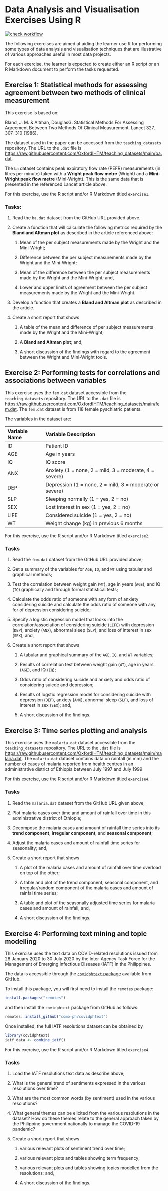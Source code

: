 
<!-- README.md is generated from README.Rmd. Please edit that file -->

# Data Analysis and Visualisation Exercises Using R

<!-- badges: start -->

[![check
workflow](https://github.com/OxfordIHTM/rstats-exercises/actions/workflows/check-workflow.yml/badge.svg)](https://github.com/OxfordIHTM/rstats-exercises/actions/workflows/check-workflow.yml)
<!-- badges: end -->

The following exercises are aimed at aiding the learner use R for
performing some types of data analysis and visualisation techniques that
are illustrative of various approaches useful in most data projects.

For each exercise, the learner is expected to create either an R script
or an R Markdown document to perform the tasks requested.

## Exercise 1: Statistical methods for assessing agreement between two methods of clinical measurement

This exercise is based on:

Bland, J. M. & Altman, DouglasG. Statistical Methods For Assessing
Agreement Between Two Methods Of Clinical Measurement. Lancet 327,
307–310 (1986).

The dataset used in the paper can be accessed from the
`teaching_datasets` repository. The URL to the `.dat` file is
<https://raw.githubusercontent.com/OxfordIHTM/teaching_datasets/main/ba.dat>.

The `ba` dataset contains peak expiratory flow rate (PEFR) measurements
(in litres per minute) taken with a **Wright peak flow metre** (Wright)
and a **Mini-Wright peak flow metre** (Mini-Wright). This is the same
data that is presented in the referenced Lancet article above.

For this exercise, use the R script and/or R Markdown titled
`exercise1`.

### Tasks:

1.  Read the `ba.dat` dataset from the GitHub URL provided above.

2.  Create a function that will calculate the following metrics required
    by the **Bland and Altman plot** as described in the article
    referenced above:

    1.  Mean of the per subject measurements made by the Wright and the
        Mini-Wright;

    2.  Difference between the per subject measurements made by the
        Wright and the Mini-Wright;

    3.  Mean of the difference between the per subject measurements made
        by the Wright and the Mini-Wright; and,

    4.  Lower and upper limits of agreement between the per subject
        measurements made by the Wright and the Mini-Wright.

3.  Develop a function that creates a **Bland and Altman plot** as
    described in the article.

4.  Create a short report that shows

    1.  A table of the mean and difference of per subject measurements
        made by the Wright and the Mini-Wright;

    2.  A **Bland and Altman plot**; and,

    3.  A short discussion of the findings with regard to the agreement
        between the Wright and Mini-Wright tools.

## Exercise 2: Performing tests for correlations and associations between variables

This exercise uses the `fem.dat` dataset accessible from the
`teaching_datasets` repository. The URL to the `.dat` file is
<https://raw.githubusercontent.com/OxfordIHTM/teaching_datasets/main/fem.dat>.
The `fem.dat` dataset is from 118 female pyschiatric patients.

The variables in the dataset are:

| **Variable Name** | **Variable Description**                                |
|:------------------|:--------------------------------------------------------|
| ID                | Patient ID                                              |
| AGE               | Age in years                                            |
| IQ                | IQ score                                                |
| ANX               | Anxiety (1 = none, 2 = mild, 3 = moderate, 4 = severe)  |
| DEP               | Depression (1 = none, 2 = mild, 3 = moderate or severe) |
| SLP               | Sleeping normally (1 = yes, 2 = no)                     |
| SEX               | Lost interest in sex (1 = yes, 2 = no)                  |
| LIFE              | Considered suicide (1 = yes, 2 = no)                    |
| WT                | Weight change (kg) in previous 6 months                 |

For this exercise, use the R script and/or R Markdown titled
`exercise2`.

### Tasks

1.  Read the `fem.dat` dataset from the GitHub URL provided above;

2.  Get a summary of the variables for `AGE`, `IQ`, and `WT` using
    tabular and graphical methods;

3.  Test the correlation between weight gain (`WT`), age in years
    (`AGE`), and IQ (`IQ`) graphically and through formal statistical
    tests;

4.  Calculate the odds ratio of someone with any form of anxiety
    considering suicide and calculate the odds ratio of someone with any
    for of depression considering suicide;

5.  Specify a logistic regression model that looks into the
    correlation/association of considering suicide (`LIFE`) with
    depression (`DEP`), anxiety (`ANX`), abnormal sleep (`SLP`), and
    loss of interest in sex (`SEX`); and,

6.  Create a short report that shows

    1.  A tabular and graphical summary of the `AGE`, `IQ`, and `WT`
        variables;

    2.  Results of correlation test between weight gain (`WT`), age in
        years (`AGE`), and IQ (`IQ`);

    3.  Odds ratio of considering suicide and anxiety and odds ratio of
        considering suicde and depression;

    4.  Results of logstic regression model for considering suicide with
        depression (`DEP`), anxiety (`ANX`), abnormal sleep (`SLP`), and
        loss of interest in sex (`SEX`); and,

    5.  A short discussion of the findings.

## Exercise 3: Time series plotting and analysis

This exercise uses the `malaria.dat` dataset accessible from the
`teaching_datasets` repository. The URL to the `.dat` file is
<https://raw.githubusercontent.com/OxfordIHTM/teaching_datasets/main/malaria.dat>.
The `malaria.dat` dataset contains data on rainfall (in mm) and the
number of cases of malaria reported from health centres in an
administrative district of Ethiopia between July 1997 and July 1999

For this exercise, use the R script and/or R Markdown titled
`exercise4`.

### Tasks

1.  Read the `malaria.dat` dataset from the GitHub URL given above;

2.  Plot malaria cases over time and amount of rainfall over time in
    this administrative district of Ethiopia;

3.  Decompose the malaria cases and amount of rainfall time series into
    its **trend component**, **irregular component**, and **seasonal
    component**;

4.  Adjust the malaria cases and amount of rainfall time series for
    seasonality; and,

5.  Create a short report that shows

    1.  A plot of the malaria cases and amount of rainfall over time
        overload on top of the other;

    2.  A table and plot of the trend component, seasonal component, and
        irregular/random component of the malaria cases and amount of
        rainfal time series;

    3.  A table and plot of the seasonally adjusted time series for
        malaria cases and amount of rainfall; and,

    4.  A short discussion of the findings.

## Exercise 4: Performing text mining and topic modelling

This exercise uses the text data on COVID-related resolutions issued
from 28 January 2020 to 30 July 2020 by the Inter-Agency Task Force for
the Management of Emerging Infectious Diseases (IATF) in the
Philippines.

The data is accessible through the [`covidphtext`
package](https://github.com/como-ph/covidphtext) available from GitHub.

To install this package, you will first need to install the `remotes`
package:

``` r
install.packages("remotes")
```

and then install the `covidphtext` package from GitHub as follows:

``` r
remotes::install_github("como-ph/covidphtext")
```

Once installed, the full IATF resolutions dataset can be obtained by

``` r
library(covidphtext)
iatf_data <- combine_iatf()
```

For this exercise, use the R script and/or R Markdown titled
`exercise4`.

### Tasks

1.  Load the IATF resolutions text data as describe above;

2.  What is the general trend of sentiments expressed in the various
    resolutions over time?

3.  What are the most common words (by sentiment) used in the various
    resolutions?

4.  What general themes can be elicited from the various resolutions in
    the dataset? How do these themes relate to the general approach
    taken by the Philippine government nationally to manage the COVID-19
    pandemic?

5.  Create a short report that shows

    1.  various relevant plots of sentiment trend over time;

    2.  various relevant plots and tables showing term frequency;

    3.  various relevant plots and tables showing topics modelled from
        the resolutions; and,

    4.  A short discussion of the findings.
